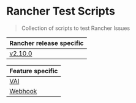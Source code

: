 # Rancher Test Scripts

>Collection of scripts to test Rancher Issues

| Rancher release specific     |
| ---------------------------- |
| [v2.10.0](/2.10.0/README.md) |

| Feature specific              |
| ----------------------------- |
| [VAI](/vai/README.md)         |
| [Webhook](/webhook/README.md) |
